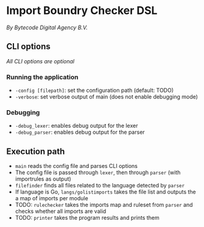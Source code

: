 # Import Boundry Checker DSL

_By Bytecode Digital Agency B.V._

## CLI options

_All CLI options are optional_

### Running the application

* `-config [filepath]`: set the configuration path (default: TODO)
* `-verbose`: set verbose output of main (does not enable debugging mode)

### Debugging

* `-debug_lexer`: enables debug output for the lexer
* `-debug_parser`: enables debug output for the parser

## Execution path

* `main` reads the config file and parses CLI options
* The config file is passed through `lexer`, then through `parser` (with importrules as output)
* `filefinder` finds all files related to the language detected by `parser`
* If language is Go, `langs/golistimports` takes the file list and outputs the a map of imports per module
* TODO: `rulechecker` takes the imports map and ruleset from `parser` and checks whether all imports are valid
* TODO: `printer` takes the program results and prints them

